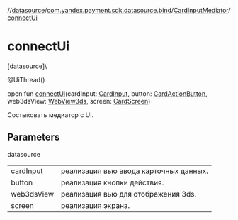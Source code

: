 //[datasource](../../../index.md)/[com.yandex.payment.sdk.datasource.bind](../index.md)/[CardInputMediator](index.md)/[connectUi](connect-ui.md)

# connectUi

[datasource]\

@UiThread()

open fun [connectUi](connect-ui.md)(cardInput: [CardInput](../../../../ui/ui/com.yandex.payment.sdk.ui/-card-input/index.md), button: [CardActionButton](../../com.yandex.payment.sdk.datasource.bind.interfaces/-card-action-button/index.md), web3dsView: [WebView3ds](../../com.yandex.payment.sdk.datasource.bind.interfaces/-web-view3ds/index.md), screen: [CardScreen](../../com.yandex.payment.sdk.datasource.bind.interfaces/-card-screen/index.md))

Состыковать медиатор с UI.

## Parameters

datasource

| | |
|---|---|
| cardInput | реализация вью ввода карточных данных. |
| button | реализация кнопки действия. |
| web3dsView | реализация вью для отображения 3ds. |
| screen | реализация экрана. |
